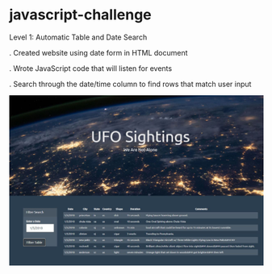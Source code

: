 # javascript-challenge

Level 1: Automatic Table and Date Search 

. Created website using date form in HTML document

. Wrote JavaScript code that will listen for events 

. Search through the date/time column to find rows that match user input

![sightings](UFO-level-1/StarterCode/static/images/sightings.png)
